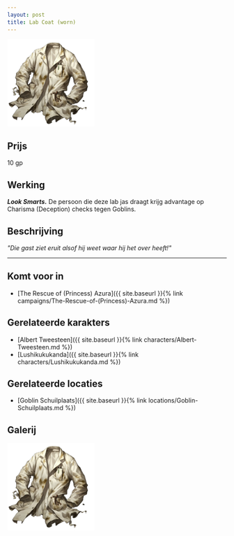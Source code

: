 ```yaml
---
layout: post
title: Lab Coat (worn)
---
```


<img src="../images/Lab Coat (Worn).png" alt="Lab Coat (Worn)" width=200>

## Prijs
10 gp

## Werking
<b><i>Look Smarts.</i></b> De persoon die deze lab jas draagt krijg advantage op Charisma (Deception) checks tegen Goblins.

## Beschrijving
<i>"Die gast ziet eruit alsof hij weet waar hij het over heeft!"</i>

---

## Komt voor in
* [The Rescue of (Princess) Azura]({{ site.baseurl }}{% link campaigns/The-Rescue-of-(Princess)-Azura.md %})

## Gerelateerde karakters
* [Albert Tweesteen]({{ site.baseurl }}{% link characters/Albert-Tweesteen.md %})
* [Lushikukukanda]({{ site.baseurl }}{% link characters/Lushikukukanda.md %})

## Gerelateerde locaties
* [Goblin Schuilplaats]({{ site.baseurl }}{% link locations/Goblin-Schuilplaats.md %})

## Galerij
<img src="../images/Lab Coat (Worn).png" alt="Lab Coat (Worn)" width=200>